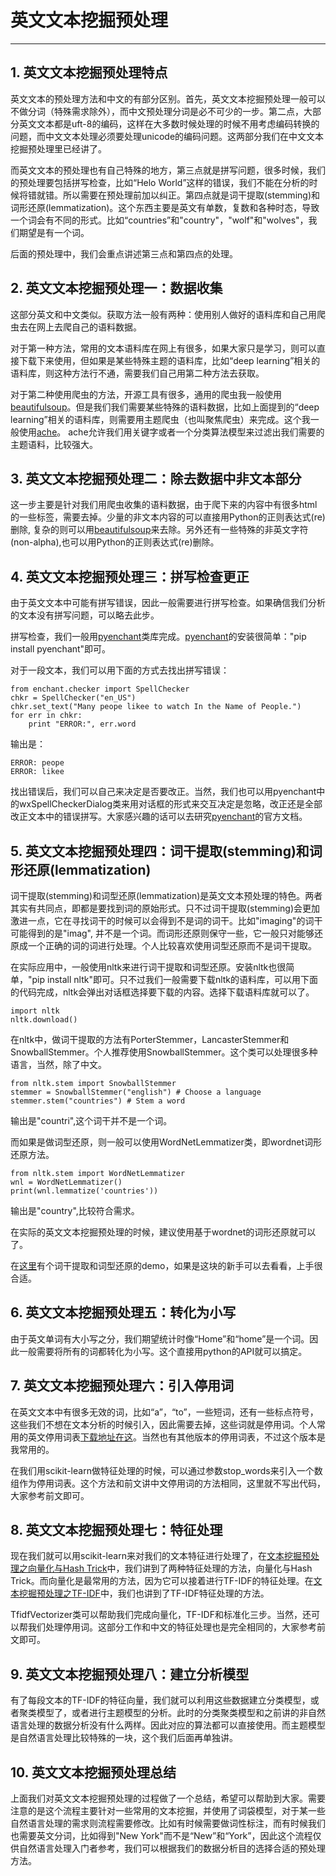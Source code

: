 # 英文文本挖掘预处理

---

## 1.  英文文本挖掘预处理特点

英文文本的预处理方法和中文的有部分区别。首先，英文文本挖掘预处理一般可以不做分词（特殊需求除外），而中文预处理分词是必不可少的一步。第二点，大部分英文文本都是uft-8的编码，这样在大多数时候处理的时候不用考虑编码转换的问题，而中文文本处理必须要处理unicode的编码问题。这两部分我们在中文文本挖掘预处理里已经讲了。

而英文文本的预处理也有自己特殊的地方，第三点就是拼写问题，很多时候，我们的预处理要包括拼写检查，比如“Helo World”这样的错误，我们不能在分析的时候将错就错。所以需要在预处理前加以纠正。第四点就是词干提取\(stemming\)和词形还原\(lemmatization\)。这个东西主要是英文有单数，复数和各种时态，导致一个词会有不同的形式。比如“countries”和"country"，"wolf"和"wolves"，我们期望是有一个词。

后面的预处理中，我们会重点讲述第三点和第四点的处理。

## 2.  英文文本挖掘预处理一：数据收集

这部分英文和中文类似。获取方法一般有两种：使用别人做好的语料库和自己用爬虫去在网上去爬自己的语料数据。

对于第一种方法，常用的文本语料库在网上有很多，如果大家只是学习，则可以直接下载下来使用，但如果是某些特殊主题的语料库，比如“deep learning”相关的语料库，则这种方法行不通，需要我们自己用第二种方法去获取。

对于第二种使用爬虫的方法，开源工具有很多，通用的爬虫我一般使用[beautifulsoup](http://link.zhihu.com/?target=http%3A//www.crummy.com/software/BeautifulSoup/)。但是我们我们需要某些特殊的语料数据，比如上面提到的“deep learning”相关的语料库，则需要用主题爬虫（也叫聚焦爬虫）来完成。这个我一般使用[ache](https://github.com/ViDA-NYU/ache)。 ache允许我们用关键字或者一个分类算法模型来过滤出我们需要的主题语料，比较强大。

## 3.  英文文本挖掘预处理二：除去数据中非文本部分

这一步主要是针对我们用爬虫收集的语料数据，由于爬下来的内容中有很多html的一些标签，需要去掉。少量的非文本内容的可以直接用Python的正则表达式\(re\)删除, 复杂的则可以用[beautifulsoup](http://link.zhihu.com/?target=http%3A//www.crummy.com/software/BeautifulSoup/)来去除。另外还有一些特殊的非英文字符\(non-alpha\),也可以用Python的正则表达式\(re\)删除。

## 4.  英文文本挖掘预处理三：拼写检查更正

由于英文文本中可能有拼写错误，因此一般需要进行拼写检查。如果确信我们分析的文本没有拼写问题，可以略去此步。

拼写检查，我们一般用[pyenchant](http://pythonhosted.org/pyenchant/)类库完成。[pyenchant](http://pythonhosted.org/pyenchant/)的安装很简单："pip install pyenchant"即可。

对于一段文本，我们可以用下面的方式去找出拼写错误：

```
from enchant.checker import SpellChecker
chkr = SpellChecker("en_US")
chkr.set_text("Many peope likee to watch In the Name of People.")
for err in chkr:
    print "ERROR:", err.word
```

输出是：

```
ERROR: peope
ERROR: likee
```

找出错误后，我们可以自己来决定是否要改正。当然，我们也可以用pyenchant中的wxSpellCheckerDialog类来用对话框的形式来交互决定是忽略，改正还是全部改正文本中的错误拼写。大家感兴趣的话可以去研究[pyenchant](http://pythonhosted.org/pyenchant/)的官方文档。

## 5.  英文文本挖掘预处理四：词干提取\(stemming\)和词形还原\(lemmatization\)

词干提取\(stemming\)和词型还原\(lemmatization\)是英文文本预处理的特色。两者其实有共同点，即都是要找到词的原始形式。只不过词干提取\(stemming\)会更加激进一点，它在寻找词干的时候可以会得到不是词的词干。比如"imaging"的词干可能得到的是"imag", 并不是一个词。而词形还原则保守一些，它一般只对能够还原成一个正确的词的词进行处理。个人比较喜欢使用词型还原而不是词干提取。

在实际应用中，一般使用nltk来进行词干提取和词型还原。安装nltk也很简单，"pip install nltk"即可。只不过我们一般需要下载nltk的语料库，可以用下面的代码完成，nltk会弹出对话框选择要下载的内容。选择下载语料库就可以了。

```
import nltk
nltk.download()
```

在nltk中，做词干提取的方法有PorterStemmer，LancasterStemmer和SnowballStemmer。个人推荐使用SnowballStemmer。这个类可以处理很多种语言，当然，除了中文。

```
from nltk.stem import SnowballStemmer
stemmer = SnowballStemmer("english") # Choose a language
stemmer.stem("countries") # Stem a word
```

输出是"countri",这个词干并不是一个词。

而如果是做词型还原，则一般可以使用WordNetLemmatizer类，即wordnet词形还原方法。

```
from nltk.stem import WordNetLemmatizer
wnl = WordNetLemmatizer()
print(wnl.lemmatize('countries')) 
```

输出是"country",比较符合需求。

在实际的英文文本挖掘预处理的时候，建议使用基于wordnet的词形还原就可以了。

在[这里](http://text-processing.com/demo/stem/)有个词干提取和词型还原的demo，如果是这块的新手可以去看看，上手很合适。

## 6. 英文文本挖掘预处理五：转化为小写

由于英文单词有大小写之分，我们期望统计时像“Home”和“home”是一个词。因此一般需要将所有的词都转化为小写。这个直接用python的API就可以搞定。

## 7. 英文文本挖掘预处理六：引入停用词

在英文文本中有很多无效的词，比如“a”，“to”，一些短词，还有一些标点符号，这些我们不想在文本分析的时候引入，因此需要去掉，这些词就是停用词。个人常用的英文停用词表[下载地址在这](http://www.matthewjockers.net/wp-content/uploads/2013/04/uwm-workshop.zip)。当然也有其他版本的停用词表，不过这个版本是我常用的。

在我们用scikit-learn做特征处理的时候，可以通过参数stop\_words来引入一个数组作为停用词表。这个方法和前文讲中文停用词的方法相同，这里就不写出代码，大家参考前文即可。

## 8. 英文文本挖掘预处理七：特征处理

现在我们就可以用scikit-learn来对我们的文本特征进行处理了，在[文本挖掘预处理之向量化与Hash Trick](http://www.cnblogs.com/pinard/p/6688348.html)中，我们讲到了两种特征处理的方法，向量化与Hash Trick。而向量化是最常用的方法，因为它可以接着进行TF-IDF的特征处理。在[文本挖掘预处理之TF-IDF](http://www.cnblogs.com/pinard/p/6693230.html)中，我们也讲到了TF-IDF特征处理的方法。

TfidfVectorizer类可以帮助我们完成向量化，TF-IDF和标准化三步。当然，还可以帮我们处理停用词。这部分工作和中文的特征处理也是完全相同的，大家参考前文即可。

## 9. 英文文本挖掘预处理八：建立分析模型

有了每段文本的TF-IDF的特征向量，我们就可以利用这些数据建立分类模型，或者聚类模型了，或者进行主题模型的分析。此时的分类聚类模型和之前讲的非自然语言处理的数据分析没有什么两样。因此对应的算法都可以直接使用。而主题模型是自然语言处理比较特殊的一块，这个我们后面再单独讲。

## 10. 英文文本挖掘预处理总结

上面我们对英文文本挖掘预处理的过程做了一个总结，希望可以帮助到大家。需要注意的是这个流程主要针对一些常用的文本挖掘，并使用了词袋模型，对于某一些自然语言处理的需求则流程需要修改。比如有时候需要做词性标注，而有时候我们也需要英文分词，比如得到"New York"而不是“New”和“York”，因此这个流程仅供自然语言处理入门者参考，我们可以根据我们的数据分析目的选择合适的预处理方法。

